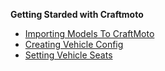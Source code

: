 **Getting Starded with Craftmoto**

* [Importing Models To CraftMoto](https://github.com/Waterkan/Craftmoto-Wiki/wiki/Importing-Models)
* [Creating Vehicle Config](https://github.com/Belus1/Craftmoto-Wiki/wiki/Config)
* [Setting Vehicle Seats](https://github.com/Belus1/Craftmoto-Wiki/wiki/Seats)